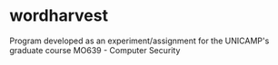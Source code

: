 # wordharvest
Program developed as an experiment/assignment for the UNICAMP's graduate course MO639 - Computer Security
